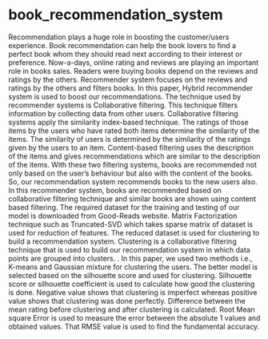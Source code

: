 # book_recommendation_system
Recommendation plays a huge role in boosting the customer/users experience. Book recommendation can help the book lovers to find a perfect book whom they should read next according to their interest or preference.
Now-a-days, online rating and reviews are playing an important role in books 
sales. Readers were buying books depend on the reviews and ratings by the others. 
Recommender system focuses on the reviews and ratings by the others and filters 
books. In this paper, Hybrid recommender system is used to boost our 
recommendations. The technique used by recommender systems is Collaborative 
filtering. This technique filters information by collecting data from other users. 
Collaborative filtering systems apply the similarity index-based technique. The ratings 
of those items by the users who have rated both items determine the similarity of the 
items. The similarity of users is determined by the similarity of the ratings given by 
the users to an item. Content-based filtering uses the description of the items and gives
recommendations which are similar to the description of the items. With these two 
filtering systems, books are recommended not only based on the user’s behaviour but 
also with the content of the books. So, our recommendation system recommends 
books to the new users also. In this recommender system, books are recommended 
based on collaborative filtering technique and similar books are shown using content 
based filtering.
The required dataset for the training and testing of our model is downloaded 
from Good-Reads website. Matrix Factorization technique such as Truncated-SVD 
which takes sparse matrix of dataset is used for reduction of features. The reduced 
dataset is used for clustering to build a recommendation system. Clustering is a 
collaborative filtering technique that is used to build our recommendation system in 
which data points are grouped into clusters. . In this paper, we used two methods i.e., 
K-means and Gaussian mixture for clustering the users. The better model is selected 
based on the silhouette score and used for clustering. Silhouette score or silhouette 
coefficient is used to calculate how good the clustering is done. Negative value shows 
that clustering is imperfect whereas positive value shows that clustering was done 
perfectly. Difference between the mean rating before clustering and after clustering is 
calculated. Root Mean square Error is used to measure the error between the absolute 
1
values and obtained values. That RMSE value is used to find the fundamental 
accuracy.
